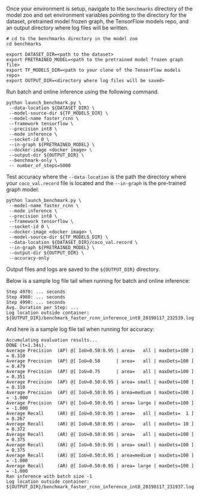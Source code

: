 <!-- 50. Launch benchmark instructions -->
Once your environment is setup, navigate to the `benchmarks` directory of
the model zoo and set environment variables pointing to the directory for the
dataset, pretrained model frozen graph, the TensorFlow models repo, and an output
directory where log files will be written.

```
# cd to the benchmarks directory in the model zoo
cd benchmarks

export DATASET_DIR=<path to the dataset>
export PRETRAINED_MODEL=<path to the pretrained model frozen graph file>
export TF_MODELS_DIR=<path to your clone of the TensorFlow models repo>
export OUTPUT_DIR=<directory where log files will be saved>
```
Run batch and online inference using the following command.
```
python launch_benchmark.py \
 --data-location ${DATASET_DIR} \
 --model-source-dir ${TF_MODELS_DIR} \
 --model-name faster_rcnn \
 --framework tensorflow \
 --precision int8 \
 --mode inference \
 --socket-id 0 \
 --in-graph ${PRETRAINED_MODEL} \
 --docker-image <docker image> \
 --output-dir ${OUTPUT_DIR} \
 --benchmark-only \
 -- number_of_steps=5000
```

Test accuracy where the `--data-location` is the path the directory
where your `coco_val.record` file is located and the `--in-graph` is
the pre-trained graph model:
```
python launch_benchmark.py \
 --model-name faster_rcnn \
 --mode inference \
 --precision int8 \
 --framework tensorflow \
 --socket-id 0 \
 --docker-image <docker image> \
 --model-source-dir ${TF_MODELS_DIR} \
 --data-location ${DATASET_DIR}/coco_val.record \
 --in-graph ${PRETRAINED_MODEL} \
 --output-dir ${OUTPUT_DIR} \
 --accuracy-only
```

Output files and logs are saved to the `${OUTPUT_DIR}` directory.

Below is a sample log file tail when running for batch and online inference:
```
Step 4970: ... seconds
Step 4980: ... seconds
Step 4990: ... seconds
Avg. Duration per Step: ...
Log location outside container: ${OUTPUT_DIR}/benchmark_faster_rcnn_inference_int8_20190117_232539.log
```

And here is a sample log file tail when running for accuracy:
```
Accumulating evaluation results...
DONE (t=1.34s).
Average Precision  (AP) @[ IoU=0.50:0.95 | area=   all | maxDets=100 ] = 0.310
Average Precision  (AP) @[ IoU=0.50      | area=   all | maxDets=100 ] = 0.479
Average Precision  (AP) @[ IoU=0.75      | area=   all | maxDets=100 ] = 0.351
Average Precision  (AP) @[ IoU=0.50:0.95 | area= small | maxDets=100 ] = 0.310
Average Precision  (AP) @[ IoU=0.50:0.95 | area=medium | maxDets=100 ] = -1.000
Average Precision  (AP) @[ IoU=0.50:0.95 | area= large | maxDets=100 ] = -1.000
Average Recall     (AR) @[ IoU=0.50:0.95 | area=   all | maxDets=  1 ] = 0.267
Average Recall     (AR) @[ IoU=0.50:0.95 | area=   all | maxDets= 10 ] = 0.372
Average Recall     (AR) @[ IoU=0.50:0.95 | area=   all | maxDets=100 ] = 0.375
Average Recall     (AR) @[ IoU=0.50:0.95 | area= small | maxDets=100 ] = 0.375
Average Recall     (AR) @[ IoU=0.50:0.95 | area=medium | maxDets=100 ] = -1.000
Average Recall     (AR) @[ IoU=0.50:0.95 | area= large | maxDets=100 ] = -1.000
Ran inference with batch size -1
Log location outside container: ${OUTPUT_DIR}/benchmark_faster_rcnn_inference_int8_20190117_231937.log
```